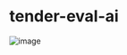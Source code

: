 # tender-eval-ai

![image](https://github.com/user-attachments/assets/fe6e38fe-16ca-4879-837d-5adb01343c17)

